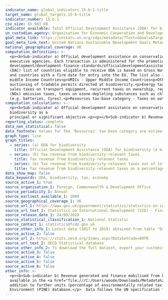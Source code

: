 ```yaml
---
indicator_name: global_indicators.15-b-1-title
target_name: global_targets.15-b-title
indicator_number: 15.b.1
csv_size: 65.983 kB
indicator_available: Total Official Development Assistance (ODA) for biodiversity
un_custodian_agency: Organisation for Economic Cooperation and Development (OECD)
goal_meta_link: https://unstats.un.org/sdgs/metadata/?Text=&Goal=&Target=15.b
goal_meta_link_text: United Nations Sustainable Development Goals Metadata
national_geographical_coverage: UK
computation_definitions: >-
  <p><b>Sub-indicator a) Official development assistance on conservation and sustainable use of biodiversity</b><p>Official Development Assistance (ODA) - Resource flows to developing countries and multilateral organisations provided by official agencies (e.g. the UK Government) or their
  executive agencies. Each transaction is administered for the promotion of the economic development and welfare of developing countries and is concessional in character. More information on ODA can be found on the <a href="http://www.oecd.org/development/financing-sustainable-
  development/development-finance-standards/officialdevelopmentassistancedefinitionandcoverage.htm">OECD website</a>. ODA recipients are broken down in groups according to their Gross National Income (GNI) per capita.<p>Country income classification - The Development Assistance Committee
  (DAC) list of countries eligible to receive ODA is based on Gross National Income per capita as published by the <a href="https://data.worldbank.org/indicator/NY.GNP.PCAP.CD">World Bank</a>. All low and middle income countries are included, with the exception of G8 members, EU members,
  and countries with a firm date for entry into the EU. The list also includes all Least Developed Countries (LDCs) as defined by the <a href = "https://www.un.org/ohrlls/content/least-developed-countries%20">United Nations (UN)</a>.<p>LDCs - Least Developed Countries<p>LMICs - Lower-
  middle Income Countries<p>UMICs - Upper Middle Income Countries<p>Other LICs - Other Low Income Countries<p><b>Sub-indicator b) Revenue generated and finance mobilised from biodiversity-relevant economic instruments</b><p>Biodiversity-relevant taxes - Revenue raised from taxes and
  auctioning of tradable permits directed at biodiversity.<p>Energy tax-base category - Energy products (e.g. fossil fuels and electricity) including those used in transportation (e.g. petrol and diesel). This includes all CO2-related taxes<p>Transport tax-base category - One-off import or
  sales taxes on transport equipment, recurrent taxes on ownership, registration or use of motor vehicles, and other transport-related taxes. (Note that this definition excludes excise taxes on automotive fuels.)<p>Pollution tax-base category - Suplhur Oxides (SOx) and Nitrogen Oxides
  (NOx) emission taxes, taxes on ozone-depleting substances such as chlorofluorocarbons (CFCs), carbon tetrachloride and chlorofluoromethanes (HCFCs), taxes on discharge of wastewater, taxes on packaging (e.g. plastic bags), on final disposal of solid waste and other wasterelated taxes
  (e.g. batteries, tyres).<p>Resources tax-base category - Taxes on water extraction, forest products, hunting and fishing taxes, mining royalties, excavation taxes (e.g. sand and gravel). Note that fees and charges related to water supply are not included.</p>
computation_calculations: >-
  <p><b>Sub-indicator a) Official development assistance on conservation and sustainable use of biodiversity</b><p>Part a) Values given are the sum of all UK ODA in a target year that have a SectorPurposeCode (CRScode) = 41030. This code relates to ODA flows that have
  biodiversity as a
  principal or significant objective.<p><p></b>Sub-indicator b) Revenue generated and finance mobilised from biodiversity-relevant economic instruments</b><p>No calculations were required as data are available straight from the source</p>
reporting_status: complete
data_non_statistical: false
data_footnote: Values for the 'Resources' tax-base category are estimated.
graph_type: line
graph_titles:
  - series: (a) ODA for biodiversity
    title: Official Development Assistance (ODA) for biodiversity (£ millions)
  - series: (b) Tax revenue from biodiversity-relevant taxes
    title: Tax revenue from biodiversity-relevant taxes
  - series: (b) Tax revenue from biodiversity-relevant taxes out of total tax revenue
    title: Tax revenue from biodiversity-relevant taxes as a percentage of total tax revenue
data_show_map: false
data_keywords: ODA, biodiversity, tax, economy
source_active_1: true
source_organisation_1: Foreign, Commonwealth & Development Office
source_periodicity_1: Annual
source_earliest_available_1: 2009
source_geographical_coverage_1: UK
source_url_1: https://www.gov.uk/government/statistics/statistics-on-international-development-final-uk-aid-spend-2019
source_url_text_1: Statistics on International Development (SID) - Final UK Aid Spend 2019
source_release_date_1: 24/09/2020
source_statistical_classification_1: National Statistic
source_contact_1: statistics@fcdo.gov.uk
source_other_info_1: Latest data (2017 to 2019) obtained from table "Data underlying the SID publication". Previous data (2009 to 2016) is available from [SID for 2017](https://www.gov.uk/government/statistics/statistics-on-international-development-2017)
source_active_2: false
source_url_2: https://stats.oecd.org/Index.aspx?DataSetCode=ERTR
source_url_text_2: OECD Statistical database
source_other_info_2: To download the full dataset, export your customised table as a text file (csv) rather than an Excel file.
source_active_3: false
source_active_4: false
source_active_5: false
source_active_6: false
other_info: >-
  <p><b>Sub-indicator b) Revenue generated and finance mobilised from biodiversity-relevant economic instruments</b><p>Please note that values for the 'Resources' tax-base category are estimated.<p>Further information on Tax revenue from biodiversity-relevant economic instruments is
  available in the <a href="file:///C:/Users/woode/Downloads/Metadata%20-%20Environmentally%20related%20tax%20revenue%20(2).pdf">Environmentally related tax revenue Dataset Documentation (PDF 0.18 MB)</a><p> Other environmentally related tax revenue are available from the source, in
  addition to further units (percentage of environmentally related tax revenue, USD 2015 Purchasing Power Parity (PPP), and USD 2015 PPP per capita).<p>Further information on taxes and the associated tax revenue is available on the <href="http://oe.cd/pine"> OECD Policy Instruments for the
  Environment (PINE) database.</p>  Data follows the UN specification for this indicator. This indicator has not been identified in collaboration with topic experts.
---
```

